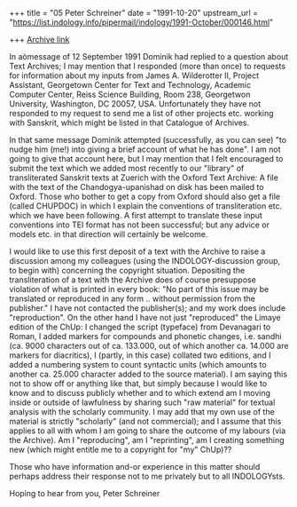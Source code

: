 +++
title = "05 Peter Schreiner"
date = "1991-10-20"
upstream_url = "https://list.indology.info/pipermail/indology/1991-October/000146.html"

+++
[Archive link](https://list.indology.info/pipermail/indology/1991-October/000146.html)



In aòmessage of 12 September 1991 Dominik had replied to a question about
Text Archives; I may mention that I responded (more than once) to
requests for information about my inputs from James A. Wilderotter II, Project
Assistant, Georgetown Center for Text and Technology, Academic Computer Center,
Reiss Science Building, Room 238, Georgetwon University, Washington, DC 20057,
USA. Unfortunately they have not responded to my request to send me a list of
other projects etc. working with Sanskrit, which might be listed in that
Catalogue of Archives.

In that same message Dominik attempted (successfully, as you can see) "to nudge
him (me!) into giving a brief account of what he has done". I am not going to
give that account here, but I may mention that I felt encouraged to submit the
text which we added most recently to our "library" of transliterated Sanskrit
texts at Zuerich with the Oxford Text Archive: A file with the text of the
Chandogya-upanishad on disk has been mailed to Oxford. Those who bother to get a
copy from Oxford should also get a file (called CHUPDOC) in which I explain the
conventions of transliteration etc. which we have been following. A first
attempt to translate these input conventions into TEI format has not been
successful; but any advice or models etc. in that direction will certainly be
welcome.

I would like to use this first deposit of a text with the Archive to raise a
discussion among my colleagues (using the INDOLOGY-discussion group, to begin
with) concerning the copyright situation. Depositing the transliteration of a
text with the Archive does of course presuppose violation of what is printed in
every book: "No part of this issue may be translated or reproduced in any form
.. without permission from the publisher." I have not contacted the
publisher(s); and my work does include "reproduction". On the other hand I have
not just "reproduced" the Limaye edition of the ChUp: I changed the script
(typeface) from Devanagari to Roman, I added markers for compounds and phonetic
changes, i.e. sandhi (ca. 9000 characters out of ca. 133.000, out of which
another ca. 14.000 are markers for diacritics), I (partly, in this case)
collated two editions, and I added a numbering system to count syntactic units
(which amounts to another ca. 25.000 character added to the source material). I
am saying this not to show off or anything like that, but simply because I would
like to know and to discuss publicly whether and to which extend am I moving
inside or outside of lawfulness by sharing such "raw material" for textual
analysis with the scholarly community. I may add that my own use of the material
is strictly "scholarly" (and not commercial); and I assume that this applies to
all with whom I am going to share the outcome of my labours (via the Archive).
Am I "reproducing", am I "reprinting", am I creating something new (which
might entitle me to a copyright for "my" ChUp)??

Those who have information and-or experience in this matter should perhaps
address their response not to me privately but to all INDOLOGYsts.


Hoping to hear from you,
Peter Schreiner




